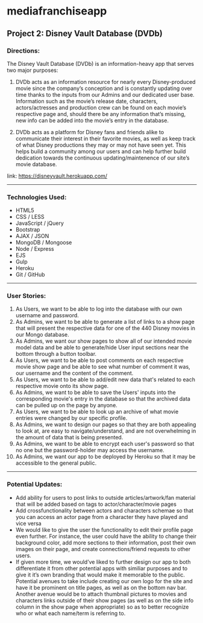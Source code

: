 # mediafranchiseapp

## Project 2: Disney Vault Database (DVDb)

### Directions:
The Disney Vault Database (DVDb) is an information-heavy app that serves two major purposes:

1. DVDb acts as an information resource for nearly every Disney-produced movie since the company’s conception and is constantly updating over time thanks to the inputs from our Admins and our dedicated user base. Information such as the movie’s release date, characters, actors/actresses and production crew can be found on each movie’s respective page and, should there be any information that’s missing, new info can be added into the movie’s entry in the database.

2. DVDb acts as a platform for Disney fans and friends alike to communicate their interest in their favorite movies, as well as keep track of what Disney productions they may or may not have seen yet. This helps build a community among our users and can help further build dedication towards the continuous updating/maintenence of our site’s movie database.

link: https://disneyvault.herokuapp.com/

***

### Technologies Used:
- HTML5
- CSS / LESS
- JavaScript / jQuery
- Bootstrap
- AJAX / JSON
- MongoDB / Mongoose
- Node / Express
- EJS
- Gulp
- Heroku
- Git / GitHub

***

### User Stories:
1. As Users, we want to be able to log into the database with our own username and password.
2. As Admins, we want to be able to generate a list of links to a show page that will present the respective data for one of the 440 Disney movies in our Mongo database.
3. As Admins, we want our show pages to show all of our intended movie model data and be able to generate/hide User input sections near the bottom through a button toolbar.
4. As Users, we want to be able to post comments on each respective movie show page and be able to see what number of comment it was, our username and the content of the comment.
5. As Users, we want to be able to add/edit new data that's related to each respective movie onto its show page.
6. As Admins, we want to be able to save the Users' inputs into the corresponding movie's entry in the database so that the archived data can be pulled up on the page by anyone.
7. As Users, we want to be able to look up an archive of what movie entries were changed by our specific profile.
8. As Admins, we want to design our pages so that they are both appealing to look at, are easy to navigate/understand, and are not overwhelming in the amount of data that is being presented.
9. As Admins, we want to be able to encrypt each user's password so that no one but the password-holder may access the username.
10. As Admins, we want our app to be deployed by Heroku so that it may be accessible to the general public.

***

### Potential Updates:
- Add ability for users to post links to outside articles/artwork/fan material that will be added based on tags to actor/character/movie pages
- Add crossfunctionality between actors and characters schemae so that you can access an actor page from a character they have played and vice versa
- We would like to give the user the functionality to edit their profile page even further. For instance, the user could have the ability to change their background color, add more sections to their information, post their own images on their page, and create connections/friend requests to other users.
- If given more time, we would’ve liked to further design our app to both differentiate it from other potential apps with similiar purposes and to give it it’s own branding that would make it memorable to the public. Potential avenues to take include creating our own logo for the site and have it be prominent on title pages, as well as on the bottom nav bar. Another avenue would be to attach thumbnail pictures to movies and characters links outside of their show pages (as well as on the side info column in the show page when appropriate) so as to better recognize who or what each name/term is referring to.
